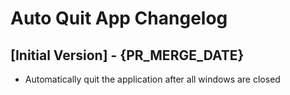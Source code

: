 # Auto Quit App Changelog

## [Initial Version] - {PR_MERGE_DATE}

- Automatically quit the application after all windows are closed
